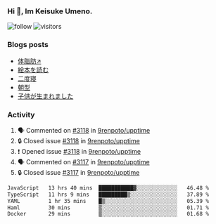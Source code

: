 ### Hi 👋, Im Keisuke Umeno.

<!--
**9renpoto/9renpoto** is a ✨ _special_ ✨ repository because its `README.md` (this file) appears on your GitHub profile.

Here are some ideas to get you started:

- 🔭 I’m currently working on ...
- 🌱 I’m currently learning ...
- 👯 I’m looking to collaborate on ...
- 🤔 I’m looking for help with ...
- 💬 Ask me about ...
- 📫 How to reach me: ...
- 😄 Pronouns: ...
- ⚡ Fun fact: ...
-->

![follow](https://img.shields.io/github/followers/9renpoto?label=Follow&style=social)
![visitors](https://komarev.com/ghpvc/?username=9renpoto&label=Profile%20views&color=0e75b6&style=flat)

### Blogs posts

<!-- BLOG-POST-LIST:START -->
- [体脂肪↗](https://9renpoto.win/entry/2024/08/12/gaining_fat)
- [絵本を読む](https://9renpoto.win/entry/2024/07/26/picture_book)
- [二度寝](https://9renpoto.win/entry/2024/07/18/going_back_to_sleep)
- [朝型](https://9renpoto.win/entry/2024/05/29/im-an-early)
- [子供が生まれました](https://9renpoto.win/entry/2024/04/18/hello-world)
<!-- BLOG-POST-LIST:END -->

### Activity

<!--START_SECTION:activity-->
1. 🗣 Commented on [#3118](https://github.com/9renpoto/upptime/issues/3118#issuecomment-2314218982) in [9renpoto/upptime](https://github.com/9renpoto/upptime)
2. 🔒 Closed issue [#3118](https://github.com/9renpoto/upptime/issues/3118) in [9renpoto/upptime](https://github.com/9renpoto/upptime)
3. ❗ Opened issue [#3118](https://github.com/9renpoto/upptime/issues/3118) in [9renpoto/upptime](https://github.com/9renpoto/upptime)
4. 🗣 Commented on [#3117](https://github.com/9renpoto/upptime/issues/3117#issuecomment-2313875608) in [9renpoto/upptime](https://github.com/9renpoto/upptime)
5. 🔒 Closed issue [#3117](https://github.com/9renpoto/upptime/issues/3117) in [9renpoto/upptime](https://github.com/9renpoto/upptime)
<!--END_SECTION:activity-->

<!--START_SECTION:waka-->

```txt
JavaScript   13 hrs 40 mins  ███████████▓░░░░░░░░░░░░░   46.48 %
TypeScript   11 hrs 9 mins   █████████▒░░░░░░░░░░░░░░░   37.89 %
YAML         1 hr 35 mins    █▒░░░░░░░░░░░░░░░░░░░░░░░   05.39 %
Haml         30 mins         ▒░░░░░░░░░░░░░░░░░░░░░░░░   01.71 %
Docker       29 mins         ▒░░░░░░░░░░░░░░░░░░░░░░░░   01.68 %
```

<!--END_SECTION:waka-->
